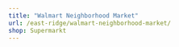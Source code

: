 ```yaml
---
title: "Walmart Neighborhood Market"
url: /east-ridge/walmart-neighborhood-market/
shop: Supermarkt
---
```

